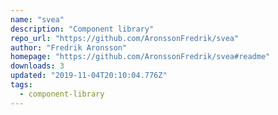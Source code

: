 ```yaml
---
name: "svea"
description: "Component library"
repo_url: "https://github.com/AronssonFredrik/svea"
author: "Fredrik Aronsson"
homepage: "https://github.com/AronssonFredrik/svea#readme"
downloads: 3
updated: "2019-11-04T20:10:04.776Z"
tags: 
  - component-library
---
```

